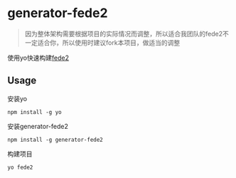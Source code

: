 # generator-fede2

> 因为整体架构需要根据项目的实际情况而调整，所以适合我团队的fede2不一定适合你，所以使用时建议fork本项目，做适当的调整

使用yo快速构建[fede2](https://github.com/keenwon/fede2)

## Usage
安装yo

    npm install -g yo

安装generator-fede2

    npm install -g generator-fede2

构建项目

    yo fede2
